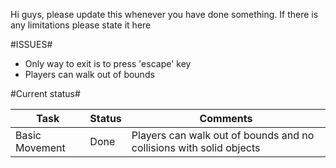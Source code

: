 Hi guys, please update this whenever you have
done something. If there is any limitations
please state it here

#ISSUES#

- Only way to exit is to press 'escape' key
- Players can walk out of bounds


#Current status#

Task | Status | Comments
------------ | ------------- | -------------
Basic Movement | Done | Players can walk out of bounds and no collisions with solid objects